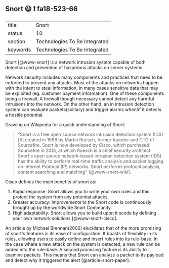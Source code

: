## Snort :smiley: :exclamation: fa18-523-66



|          |                               |
| -------- | ----------------------------- |
| title    | Snort                         | 
| status   | 10                            |
| section  | Technologies To Be Integrated |
| keywords | Technologies To Be Integrated |

Snort [@www-snort] is a network intrusion system capable of both detection and 
prevention of hazardous attacks on server systems.

Network security includes many components and practices that need to
be enforced to prevent any attacks. Most of the attacks on networks
happen with the intent to steal information, in many cases sensitive
data that may be exploited (eg. customer payment information). One of
these components being a firewall. A firewall though necessary cannot
detect any harmful intrusions into the network. On the other hand, an
in intrusion detection system can evaluate packets(solitary) and
trigger alarms when/if it detects a hostile potential.

Drawing on Wikipedia for a quick understanding of Snort:

> "Snort is a free open source network intrusion detection system
> (IDS)[5] created in 1998 by Martin Roesch, former founder and CTO of
> Sourcefire. Snort is now developed by Cisco, which purchased
> Sourcefire in 2013, at which Roesch is a chief security architect.
> Snort's open source network-based intrusion detection system (IDS)
> has the ability to perform real-time traffic analysis and packet
> logging on Internet Protocol (IP) networks. Snort performs protocol
> analysis, content searching and matching" [@www-snort-wiki].

Cisco defines the main benefits of snort as:

1. Rapid response: Snort allows you to write your own rules and this
   protect the system from any potential attacks.
2. Greater accuracy: Improvements to the Snort code is continuously
   brought up by the worldwide Snort Community.
3. High adaptability: Snort allows you to build upon it scode by
   defining your own network solutions [@www-snort-cisco].

An article by Michael Brennan(2002) elucidates that of the more promising of snort's
features is its ease of configuration. It boasts of flexibility in its rules,
allowing users to easily define and insert rules into its rule-base.
In the case where a new attack on the system is detected, a new rule
can be added into the rule-base. A second promising feature is its
ability to examine packets. This means that Snort can analyze a packet
to its payload and detect why it triggered the alert
[@article-snort-paper].
